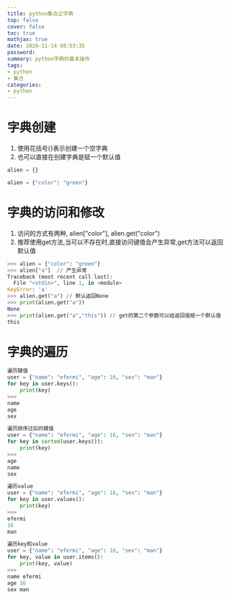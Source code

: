 ```yaml
---
title: python集合之字典
top: false
cover: false
toc: true
mathjax: true
date: 2020-11-14 08:53:35
password:
summary: python字典的基本操作
tags:
- python
- 集合
categories:
- python
---
```


# 字典创建
1. 使用花括号{}表示创建一个空字典
2. 也可以直接在创建字典是赋一个默认值
``` python
alien = {}

alien = {"color": "green"}
```

# 字典的访问和修改
1. 访问的方式有两种, alien["color"], alien.get("color")
2. 推荐使用get方法,当可以不存在时,直接访问键值会产生异常,get方法可以返回默认值
``` python
>>> alien = {"color": "green"}
>>> alien["a"]  // 产生异常
Traceback (most recent call last):
  File "<stdin>", line 1, in <module>
KeyError: 'a'
>>> alien.get("a") // 默认返回None
>>> print(alien.get("a"))
None
>>> print(alien.get("a","this")) // get的第二个参数可以给返回值赋一个默认值
this

```

# 字典的遍历
``` python
遍历键值
user = {"name": "efermi", "age": 16, "sex": "man"}
for key in user.keys():
    print(key)
>>>
name
age
sex

遍历排序过后的键值
user = {"name": "efermi", "age": 16, "sex": "man"}
for key in sorted(user.keys()):
    print(key)
>>>
age
name
sex

遍历value
user = {"name": "efermi", "age": 16, "sex": "man"}
for key in user.values():
    print(key)
>>>
efermi
16
man

遍历key和value
user = {"name": "efermi", "age": 16, "sex": "man"}
for key, value in user.items():
    print(key, value)
>>>
name efermi
age 16
sex man
```

